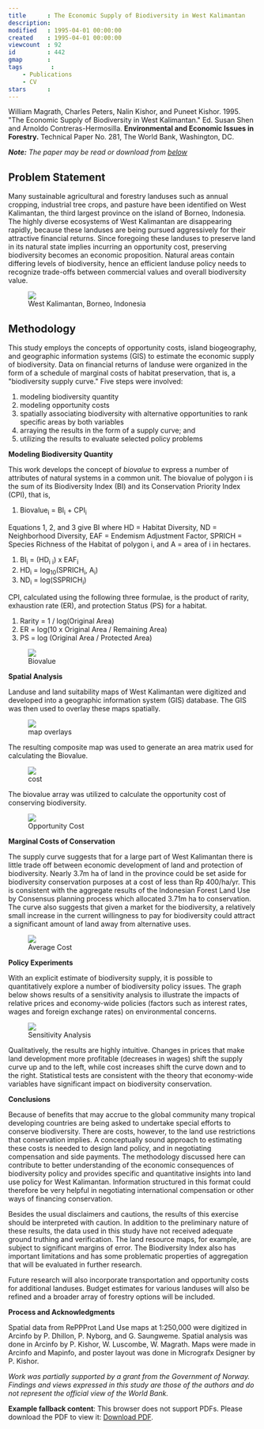 ```yaml
---
title      : The Economic Supply of Biodiversity in West Kalimantan
description: 
modified   : 1995-04-01 00:00:00
created    : 1995-04-01 00:00:00
viewcount  : 92
id         : 442
gmap       : 
tags        :
    - Publications
    - CV
stars      : 
---
```



William Magrath, Charles Peters, Nalin Kishor, and Puneet Kishor. 1995. "The Economic Supply of Biodiversity in West Kalimantan." Ed. Susan Shen and Arnoldo Contreras-Hermosilla. **Environmental and Economic Issues in Forestry.** Technical Paper No. 281, The World Bank, Washington, DC.

<i><b>Note:</b> The paper may be read or download from <a href="#paper">below</a></i>

## Problem Statement

Many sustainable agricultural and forestry landuses such as annual cropping, industrial tree crops, and pasture have been identified on West Kalimantan, the third largest province on the island of Borneo, Indonesia. The highly diverse ecosystems of West Kalimantan are disappearing rapidly, because these landuses are being pursued aggressively for their attractive financial returns. Since foregoing these landuses to preserve land in its natural state implies incurring an opportunity cost, preserving biodiversity becomes an economic proposition. Natural areas contain differing levels of biodiversity, hence an efficient landuse policy needs to recognize trade-offs between commercial values and overall biodiversity value.

<figure>
    <img src="img/locator.png">
    <figcaption>West Kalimantan, Borneo, Indonesia</figcaption>
</figure> 

## Methodology

This study employs the concepts of opportunity costs, island biogeography, and geographic information systems (GIS) to estimate the economic supply of biodiversity. Data on financial returns of landuse were organized in the form of a schedule of marginal costs of habitat preservation, that is, a "biodiversity supply curve." Five steps were involved:

1. modeling biodiversity quantity
2. modeling opportunity costs
3. spatially associating biodiversity with alternative opportunities to rank specific areas by both variables
4. arraying the results in the form of a supply curve</A>; and
5. utilizing the results to evaluate selected policy problems


**Modeling Biodiversity Quantity**

This work develops the concept of *biovalue* to express a number of attributes of natural systems in a common unit. The biovalue of polygon i is the sum of its Biodiversity Index (BI) and its Conservation Priority Index (CPI), that is, 

1. Biovalue<sub>i</sub> = BI<sub>i</sub> + CPI<sub>i</sub>

Equations 1, 2, and 3 give BI where HD = Habitat Diversity, ND = Neighborhood Diversity, EAF = Endemism Adjustment Factor, SPRICH = Species Richness of the Habitat of polygon i, and A = area of i in hectares.

1. BI<sub>i</sub> = (HD<sub>i</sub> <sub>i</sub>) x EAF<sub>i</sub>
2. HD<sub>i</sub> = log<sub>10</sub>(SPRICH<sub>i</sub>, A<sub>i</sub>)
3. ND<sub>i</sub> = log(SSPRICH<sub>i</sub>)

CPI, calculated using the following three formulae, is the product of rarity, exhaustion rate (ER), and protection Status (PS) for a habitat.

1. Rarity = 1 / log(Original Area)
2. ER = log(10 x Original Area / Remaining Area)
3. PS = log (Original Area / Protected Area)

<figure>
    <img src="img/biovalue.png">
    <figcaption>Biovalue</figcaption>
</figure> 

**Spatial Analysis**

Landuse and land suitability maps of West Kalimantan were digitized and developed into a geographic information system (GIS) database. The GIS was then used to overlay these maps spatially.

<figure>
    <img src="img/overlay2.png">
    <figcaption>map overlays</figcaption>
</figure> 

The resulting composite map was used to generate an area matrix used for calculating the Biovalue.

<figure>
    <img src="img/cost.png">
    <figcaption>cost</figcaption>
</figure> 

The biovalue array was utilized to calculate the opportunity cost of conserving biodiversity.

<figure>
    <img src="img/oppcost.png">
    <figcaption>Opportunity Cost</figcaption>
</figure>

**Marginal Costs of Conservation**

The supply curve suggests that for a large part of West Kalimantan there is little trade off between economic development of land and protection of biodiversity. Nearly 3.7m ha of land in the province could be set aside for biodiversity conservation purposes at a cost of less than Rp 400/ha/yr. This is consistent with the aggregate results of the Indonesian Forest Land Use by Consensus planning process which allocated 3.71m ha to conservation. The curve also suggests that given a market for the biodiversity, a relatively small increase in the current willingness to pay for biodiversity could attract a significant amount of land away from alternative uses.

<figure>
    <img src="img/avecost.png">
    <figcaption>Average Cost</figcaption>
</figure>

**Policy Experiments**

With an explicit estimate of biodiversity supply, it is possible to quantitatively explore a number of biodiversity policy issues. The graph below shows results of a sensitivity analysis to illustrate the impacts of relative prices and economy-wide policies (factors such as interest rates, wages and foreign exchange rates) on environmental concerns.

<figure>
    <img src="img/scencurv.png">
    <figcaption>Sensitivity Analysis</figcaption>
</figure>

Qualitatively, the results are highly intuitive. Changes in prices that make land development more profitable (decreases in wages) shift the supply curve up and to the left, while cost increases shift the curve down and to the right. Statistical tests are consistent with the theory that economy-wide variables have significant impact on biodiversity conservation.

**Conclusions**

Because of benefits that may accrue to the global community many tropical developing countries are being asked to undertake special efforts to conserve biodiversity. There are costs, however, to the land use restrictions that conservation implies. A conceptually sound approach to estimating these costs is needed to design land policy, and in negotiating compensation and side payments. The methodology discussed here can contribute to better understanding of the economic consequences of biodiversity policy and provides specific and quantitative insights into land use policy for West Kalimantan. Information structured in this format could therefore be very helpful in negotiating international compensation or other ways of financing conservation.

Besides the usual disclaimers and cautions, the results of this exercise should be interpreted with caution. In addition to the preliminary nature of these results, the data used in this study have not received adequate ground truthing and verification. The land resource maps, for example, are subject to significant margins of error. The Biodiversity Index also has important limitations and has some problematic properties of aggregation that will be evaluated in further research.

Future research will also incorporate transportation and opportunity costs for additional landuses. Budget estimates for various landuses will also be refined and a broader array of forestry options will be included.

**Process and Acknowledgments**

Spatial data from RePPProt Land Use maps at 1:250,000 were digitized in Arcinfo by P. Dhillon, P. Nyborg, and G. Saungweme. Spatial analysis was done in Arcinfo by P. Kishor, W. Luscombe, W. Magrath. Maps were made in Arcinfo and Mapinfo, and poster layout was done in Micrografx Designer by P. Kishor.

*Work was partially supported by a grant from the Government of Norway. Findings and views expressed in this study are those of the authors and do not represent the official view of the World Bank.*

<object id="paper" data="img/Economic-Supply-of-Biodiversity.pdf" type="application/img/pdf" width="100%" style="height:80vh;">
     <p><b>Example fallback content</b>: This browser does not support PDFs. Please download the PDF to view it: <a href="img/Economic-Supply-of-Biodiversity.pdf">Download PDF</a>.</img/p>
</object>